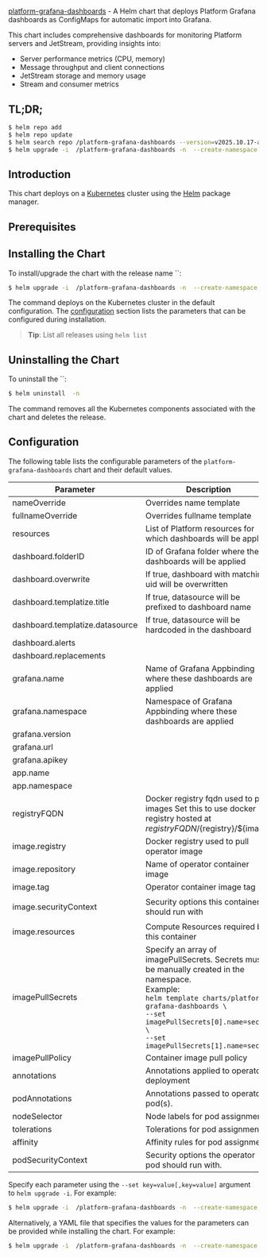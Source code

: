 # 

[platform-grafana-dashboards](https://github.com/bytebuilders/installer) - A Helm chart that deploys Platform Grafana dashboards as ConfigMaps for automatic import into Grafana.

This chart includes comprehensive dashboards for monitoring Platform servers and JetStream, providing insights into:
- Server performance metrics (CPU, memory)
- Message throughput and client connections
- JetStream storage and memory usage
- Stream and consumer metrics


## TL;DR;

```bash
$ helm repo add  
$ helm repo update
$ helm search repo /platform-grafana-dashboards --version=v2025.10.17-alpha
$ helm upgrade -i  /platform-grafana-dashboards -n  --create-namespace --version=v2025.10.17-alpha
```

## Introduction

This chart deploys  on a [Kubernetes](http://kubernetes.io) cluster using the [Helm](https://helm.sh) package manager.

## Prerequisites


## Installing the Chart

To install/upgrade the chart with the release name ``:

```bash
$ helm upgrade -i  /platform-grafana-dashboards -n  --create-namespace --version=v2025.10.17-alpha
```

The command deploys  on the Kubernetes cluster in the default configuration. The [configuration](#configuration) section lists the parameters that can be configured during installation.

> **Tip**: List all releases using `helm list`

## Uninstalling the Chart

To uninstall the ``:

```bash
$ helm uninstall  -n 
```

The command removes all the Kubernetes components associated with the chart and deletes the release.

## Configuration

The following table lists the configurable parameters of the `platform-grafana-dashboards` chart and their default values.

|            Parameter            |                                                                                                                       Description                                                                                                                        |                                                                                            Default                                                                                             |
|---------------------------------|----------------------------------------------------------------------------------------------------------------------------------------------------------------------------------------------------------------------------------------------------------|------------------------------------------------------------------------------------------------------------------------------------------------------------------------------------------------|
| nameOverride                    | Overrides name template                                                                                                                                                                                                                                  | <code>""</code>                                                                                                                                                                                |
| fullnameOverride                | Overrides fullname template                                                                                                                                                                                                                              | <code>""</code>                                                                                                                                                                                |
| resources                       | List of Platform resources for which dashboards will be applied                                                                                                                                                                                          | <code>["nats","openfga"]</code>                                                                                                                                                                |
| dashboard.folderID              | ID of Grafana folder where these dashboards will be applied                                                                                                                                                                                              | <code>0</code>                                                                                                                                                                                 |
| dashboard.overwrite             | If true, dashboard with matching uid will be overwritten                                                                                                                                                                                                 | <code>true</code>                                                                                                                                                                              |
| dashboard.templatize.title      | If true, datasource will be prefixed to dashboard name                                                                                                                                                                                                   | <code>false</code>                                                                                                                                                                             |
| dashboard.templatize.datasource | If true, datasource will be hardcoded in the dashboard                                                                                                                                                                                                   | <code>false</code>                                                                                                                                                                             |
| dashboard.alerts                |                                                                                                                                                                                                                                                          | <code>false</code>                                                                                                                                                                             |
| dashboard.replacements          |                                                                                                                                                                                                                                                          | <code>{}</code>                                                                                                                                                                                |
| grafana.name                    | Name of Grafana Appbinding where these dashboards are applied                                                                                                                                                                                            | <code>""</code>                                                                                                                                                                                |
| grafana.namespace               | Namespace of Grafana Appbinding where these dashboards are applied                                                                                                                                                                                       | <code>""</code>                                                                                                                                                                                |
| grafana.version                 |                                                                                                                                                                                                                                                          | <code>8.0.7</code>                                                                                                                                                                             |
| grafana.url                     |                                                                                                                                                                                                                                                          | <code>""</code>                                                                                                                                                                                |
| grafana.apikey                  |                                                                                                                                                                                                                                                          | <code>""</code>                                                                                                                                                                                |
| app.name                        |                                                                                                                                                                                                                                                          | <code>""</code>                                                                                                                                                                                |
| app.namespace                   |                                                                                                                                                                                                                                                          | <code>""</code>                                                                                                                                                                                |
| registryFQDN                    | Docker registry fqdn used to pull images Set this to use docker registry hosted at ${registryFQDN}/${registry}/${image}                                                                                                                                  | <code>ghcr.io</code>                                                                                                                                                                           |
| image.registry                  | Docker registry used to pull operator image                                                                                                                                                                                                              | <code>curlimages</code>                                                                                                                                                                        |
| image.repository                | Name of operator container image                                                                                                                                                                                                                         | <code>curl</code>                                                                                                                                                                              |
| image.tag                       | Operator container image tag                                                                                                                                                                                                                             | <code>"latest"</code>                                                                                                                                                                          |
| image.securityContext           | Security options this container should run with                                                                                                                                                                                                          | <code>{"allowPrivilegeEscalation":false,"capabilities":{"drop":["ALL"]},"readOnlyRootFilesystem":true,"runAsNonRoot":true,"runAsUser":65534,"seccompProfile":{"type":"RuntimeDefault"}}</code> |
| image.resources                 | Compute Resources required by this container                                                                                                                                                                                                             | <code>{}</code>                                                                                                                                                                                |
| imagePullSecrets                | Specify an array of imagePullSecrets. Secrets must be manually created in the namespace. <br> Example: <br> `helm template charts/platform-grafana-dashboards \` <br> `--set imagePullSecrets[0].name=sec0 \` <br> `--set imagePullSecrets[1].name=sec1` | <code>[]</code>                                                                                                                                                                                |
| imagePullPolicy                 | Container image pull policy                                                                                                                                                                                                                              | <code>Always</code>                                                                                                                                                                            |
| annotations                     | Annotations applied to operator deployment                                                                                                                                                                                                               | <code>{}</code>                                                                                                                                                                                |
| podAnnotations                  | Annotations passed to operator pod(s).                                                                                                                                                                                                                   | <code>{}</code>                                                                                                                                                                                |
| nodeSelector                    | Node labels for pod assignment                                                                                                                                                                                                                           | <code>{}</code>                                                                                                                                                                                |
| tolerations                     | Tolerations for pod assignment                                                                                                                                                                                                                           | <code>[]</code>                                                                                                                                                                                |
| affinity                        | Affinity rules for pod assignment                                                                                                                                                                                                                        | <code>{}</code>                                                                                                                                                                                |
| podSecurityContext              | Security options the operator pod should run with.                                                                                                                                                                                                       | <code>{"fsGroup":65534}</code>                                                                                                                                                                 |


Specify each parameter using the `--set key=value[,key=value]` argument to `helm upgrade -i`. For example:

```bash
$ helm upgrade -i  /platform-grafana-dashboards -n  --create-namespace --version=v2025.10.17-alpha --set resources=["nats","openfga"]
```

Alternatively, a YAML file that specifies the values for the parameters can be provided while
installing the chart. For example:

```bash
$ helm upgrade -i  /platform-grafana-dashboards -n  --create-namespace --version=v2025.10.17-alpha --values values.yaml
```

